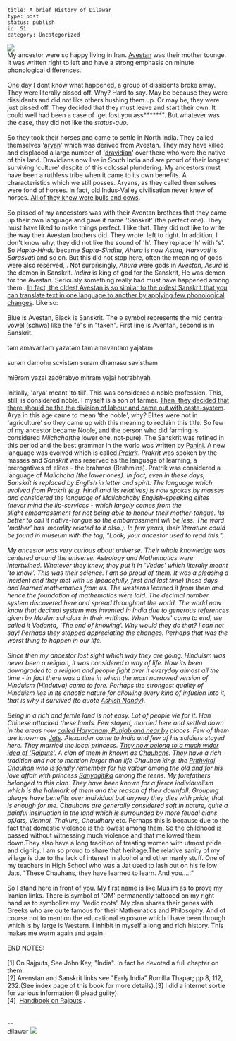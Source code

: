 ~~~~ 
title: A brief History of Dilawar
type: post
status: publish
id: 51
category: Uncategorized
~~~~

[![](http://dilawarrajput.files.wordpress.com/2010/03/revisionist_history1.gif?w=300)](http://dilawarrajput.files.wordpress.com/2010/03/revisionist_history1.gif)
\
My ancestor were so happy living in Iran.
[Avestan](http://en.wikipedia.org/wiki/Avestan_language) was their
mother tounge. It was written right to left and have a strong emphasis
on minute phonological differences.\
\
One day I dont know what happened, a group of dissidents broke away.
They were literally pissed off. Why? Hard to say. May be because they
were dissidents and did not like others hushing them up. Or may be, they
were just pissed off. They decided that they must leave and start their
own. It could well had been a case of 'get lost you ass\*\*\*\*\*\*".
But whatever was the case, they did not like the *status-quo.*\
\
So they took their horses and came to settle in North India. They called
themselves '[aryan](http://en.wikipedia.org/wiki/Arya)' which was
derived from Avestan. They may have killed and displaced a large number
of '[dravidian](http://en.wikipedia.org/wiki/Dravidians)' over there who
were the native of this land. Dravidians now live in South India and are
proud of their longest surviving 'culture' despite of this colossal
plundering. My ancestors must have been a ruthless tribe when it came to
its own benefits. A characteristics which we still posses. Aryans, as
they called themselves were fond of horses. In fact, old Indus-Valley
civilisation never knew of horses. [All of they knew were bulls and
cows](http://www.thehindu.com/fline/fl1720/17200040.htm).\
\
So pissed of my ancesstors was with their Aventan brothers that they
came up their own language and gave it name 'Sanskrit' (the perfect
one). They must have liked to make things perfect. I like that. They did
not like to write the way their Avestan brothers did. They wrote  left
to right. In addition, I don't know why, they did not like the sound of
'h'. They replace 'h' with 's'. So *Hapta-Hindu* became *Sapta-Sindhu*,
*Ahura* is now *Asura, Harxvati* is *Sarasvati* and so on. But this did
not stop here, often the meaning of gods were also reserved, . Not
surprisingly, *Ahura* were gods in *Avestan*, *Asura* is the demon in
Sanskrit. *Indira* is king of god for the Sanskrit, He was demon for the
Avestan. Seriously something really bad must have happened among them..
[In fact, the oldest Avestan is so similar to the oldest Sanskrit that
you can translate text in one language to another by applying few
phonological changes](http://www.ancientscripts.com/avestan.html). Like
so:\
\
Blue is Avestan, Black is Sanskrit. The ə symbol represents the mid
central vowel (schwa) like the "e"s in "taken". First line is Aventan,
second is in Sanskrit.\
\
təm amavantəm yazatəm
tam amavantam yajatam\
\
surəm damohu scvistəm
suram dhamasu savistham\
\
miθrəm yazai zaoθrabyo
mitram yajai hotrabhyah\
\
Initially, 'arya' meant 'to till'. This was considered a noble
profession. This, still, is considered noble. I myself is a son of
farmer. [Then  they decided that there should be the the division of
labour and came out with
caste-system](http://books.google.co.in/books?id=XsOtRGdvIigC&printsec=frontcover&source=gbs_navlinks_s#v=onepage&q=&f=false).
Arya in this age came to mean 'the noble', why? Elites were not in
'agriculture' so they came up with this meaning to reclaim this title.
So few of my ancestor became Noble, and the person who did farming is
considered *Mlichcha*(the lower one, not-pure). The Sanskrit was refined
in this period and the best grammar in the world was written by
[Panini](http://en.wikipedia.org/wiki/P%C4%81%E1%B9%87ini). A new
language was evolved which is called
*[Prakri](http://en.wikipedia.org/wiki/Prakrit)t*. *Prakrit* was spoken
by the masses and *Sanskrit* was reserved as the language of learning, a
prerogatives of elites - the brahmos (Brahmins). Pratrik was considered
a language of *Malichcha (*the lower ones). In fact, even in these days,
Sanskrit is replaced by English in letter and spirit. The language which
evolved from *Prakrit* (e.g. Hindi and its relatives) is now spokes by
masses and considered the language of *Malichcha*by English-speaking
elites (never mind the lip-services - which largely comes from the
slight embarrassment for not being able to honour their mother-tongue.
Its better to call it native-tongue so the embarrassment will be less.
The word 'mother' has  morality related to it also.). In few years,
their literature could be found in museum with the tag, "Look, your
ancestor used to read this.".\
\
My ancestor was very curious about universe. Their whole knowledge was
centered around the universe. Astrology and Mathematics were
intertwined. Whatever they knew, they put it in 'Vedas' which literally
meant 'to know'. This was their science. I am so proud of them. It was a
pleasing a incident and they met with us (peacefully, first and last
time) these days and learned mathematics from us. The westerns learned
it from them and hence the foundation of mathematics were laid. The
decimal number system discovered here and spread throughout the world.
The world now know that decimal system was invented in India due to
generous references given by Muslim scholars in their writings. When
'Vedas' came to end, we called it Vedanta, 'The end of knowing'. Why
would they do that? I can not say! Perhaps they stopped appreciating the
changes. Perhaps that was the worst thing to happen in our life.\
\
Since then my ancestor lost sight which way they are going. Hinduism was
never been a religion, it was considered a way of life. Now its been
downgraded to a religion and people fight over it everyday almost all
the time - in fact there was a time in which the most narrowed version
of Hinduism (Hindutva) came to fore. Perhaps the strongest quality of
Hinduism lies in its chaotic nature for allowing every kind of infusion
into it, that is why it survived (to quote [Ashish
Nandy](http://en.wikipedia.org/wiki/Ashis_Nandy)).\
\
Being in a rich and fertile land is not easy. Lot of people vie for it.
Han Chinese attacked these lands. Few stayed, married here and settled
down in the areas now [called Haryanam, Punjab and near
by](http://en.wikipedia.org/wiki/Indo-Scythian) places. Few of them are
known as *[Jats](http://en.wikipedia.org/wiki/Jat_people)*. Alexander
came to India and few of his soldiers stayed here. They married the
local princess. [They now belong to a much wider idea of
'Rajputs](http://en.wikipedia.org/wiki/Origin_of_Rajputs)'. A clan of
them in known as [Chauhans](http://en.wikipedia.org/wiki/Chauhan). They
have a rich tradition and not to mention larger than life Chauhan king,
the [Prithviraj
Chauhan](http://en.wikipedia.org/wiki/Prithvi_Raj_Chauhan) who is fondly
remember for his valour among the old and for his love affair with
princess [Sanyogitika](http://en.wikipedia.org/wiki/Sanyogita) among the
teens. My forefathers belonged to this clan. They have been known for a
fierce individualism which is the hallmark of them and the reason of
their downfall. Grouping always have benefits over individual but anyway
they dies with pride, that is enough for me. Chauhans are generally
considered soft in nature, quite a painful insinuation in the land which
is surrounded by more feudal clans of*Jats, Vishnoi, Thakurs, Chaudhary*
etc. Perhaps this is because due to the fact that domestic violence is
the lowest among them. So the childhood is passed without witnessing
much violence and that mellowed them down.They also have a long
tradition of treating women with utmost pride and dignity. I am so proud
to share that heritage.The relative sanity of my village is due to the
lack of interest in alcohol and other manly stuff. One of my teachers in
High School who was a Jat used to lash out on his fellow Jats, "These
Chauhans, they have learned to learn. And you....!" \
\
So I stand here in front of you. My first name is like Muslim as to
prove my Iranian links. There is symbol of 'OM' permanently tattooed on
my right hand as to symbolize my 'Vedic roots'. My clan shares their
genes with Greeks who are quite famous for their Mathematics and
Philosophy. And of course not to mention the educational exposure which
I have been through which is by large is Western. I inhibit in myself a
long and rich history. This makes me warm again and again.\
\
END NOTES:\
\
[1] On Rajputs, See John Key, "India". In fact he devoted a full chapter
on them.\
[2] Avenstan and Sanskrit links see "Early India" Romilla Thapar; pp 8,
112, 232.(See index page of this book for more details).[3] I did a
internet sortie for various information (I plead guilty).\
[4]  [Handbook on
Rajputs](http://books.google.com/books?id=Cc2HyXP5dygC&pg=PA29&lpg=PA29&dq=rajput+handbook&source=bl&ots=ybdKbT5OAw&sig=_WkhBQDjKz0Qfa0YphUZE3HJWO8&hl=en&ei=i6a2TMi2JYeivgPg-rybCQ&sa=X&oi=book_result&ct=result&resnum=4&ved=0CCIQ6AEwAw#v=onepage&q=rajput%20handbook&f=false)
.\
\
\
--\
dilawar
![](https://blogger.googleusercontent.com/tracker/3794193585985230867-8761265823324392233?l=dilawarsays.blogspot.com)

